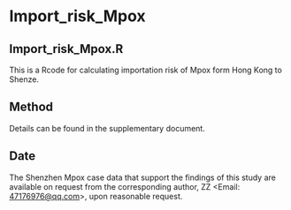# Import_risk_Mpox

## Import_risk_Mpox.R
This is a Rcode for calculating importation risk of Mpox form Hong Kong to Shenze.

## Method
Details can be found in the supplementary document.

## Date
The Shenzhen Mpox case data that support the findings of this study are available on request from the corresponding author, ZZ <Email: 47176976@qq.com>, upon reasonable request.
